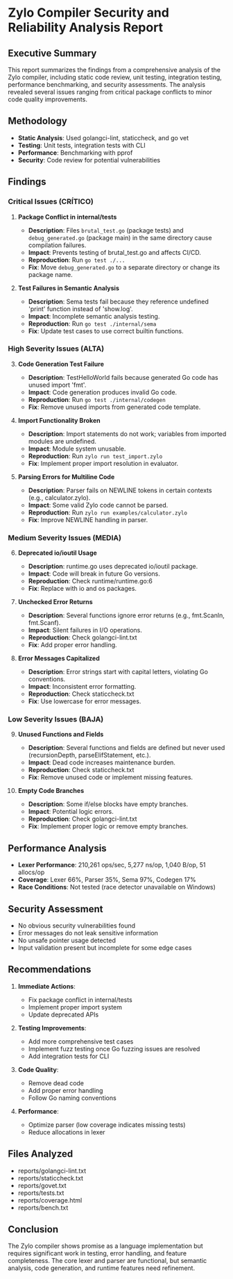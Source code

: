 # Zylo Compiler Security and Reliability Analysis Report

## Executive Summary

This report summarizes the findings from a comprehensive analysis of the Zylo compiler, including static code review, unit testing, integration testing, performance benchmarking, and security assessments. The analysis revealed several issues ranging from critical package conflicts to minor code quality improvements.

## Methodology

- **Static Analysis**: Used golangci-lint, staticcheck, and go vet
- **Testing**: Unit tests, integration tests with CLI
- **Performance**: Benchmarking with pprof
- **Security**: Code review for potential vulnerabilities

## Findings

### Critical Issues (CRÍTICO)

1. **Package Conflict in internal/tests**
   - **Description**: Files `brutal_test.go` (package tests) and `debug_generated.go` (package main) in the same directory cause compilation failures.
   - **Impact**: Prevents testing of brutal_test.go and affects CI/CD.
   - **Reproduction**: Run `go test ./...`
   - **Fix**: Move `debug_generated.go` to a separate directory or change its package name.

2. **Test Failures in Semantic Analysis**
   - **Description**: Sema tests fail because they reference undefined 'print' function instead of 'show.log'.
   - **Impact**: Incomplete semantic analysis testing.
   - **Reproduction**: Run `go test ./internal/sema`
   - **Fix**: Update test cases to use correct builtin functions.

### High Severity Issues (ALTA)

3. **Code Generation Test Failure**
   - **Description**: TestHelloWorld fails because generated Go code has unused import 'fmt'.
   - **Impact**: Code generation produces invalid Go code.
   - **Reproduction**: Run `go test ./internal/codegen`
   - **Fix**: Remove unused imports from generated code template.

4. **Import Functionality Broken**
   - **Description**: Import statements do not work; variables from imported modules are undefined.
   - **Impact**: Module system unusable.
   - **Reproduction**: Run `zylo run test_import.zylo`
   - **Fix**: Implement proper import resolution in evaluator.

5. **Parsing Errors for Multiline Code**
   - **Description**: Parser fails on NEWLINE tokens in certain contexts (e.g., calculator.zylo).
   - **Impact**: Some valid Zylo code cannot be parsed.
   - **Reproduction**: Run `zylo run examples/calculator.zylo`
   - **Fix**: Improve NEWLINE handling in parser.

### Medium Severity Issues (MEDIA)

6. **Deprecated io/ioutil Usage**
   - **Description**: runtime.go uses deprecated io/ioutil package.
   - **Impact**: Code will break in future Go versions.
   - **Reproduction**: Check runtime/runtime.go:6
   - **Fix**: Replace with io and os packages.

7. **Unchecked Error Returns**
   - **Description**: Several functions ignore error returns (e.g., fmt.Scanln, fmt.Scanf).
   - **Impact**: Silent failures in I/O operations.
   - **Reproduction**: Check golangci-lint.txt
   - **Fix**: Add proper error handling.

8. **Error Messages Capitalized**
   - **Description**: Error strings start with capital letters, violating Go conventions.
   - **Impact**: Inconsistent error formatting.
   - **Reproduction**: Check staticcheck.txt
   - **Fix**: Use lowercase for error messages.

### Low Severity Issues (BAJA)

9. **Unused Functions and Fields**
   - **Description**: Several functions and fields are defined but never used (recursionDepth, parseElifStatement, etc.).
   - **Impact**: Dead code increases maintenance burden.
   - **Reproduction**: Check staticcheck.txt
   - **Fix**: Remove unused code or implement missing features.

10. **Empty Code Branches**
    - **Description**: Some if/else blocks have empty branches.
    - **Impact**: Potential logic errors.
    - **Reproduction**: Check golangci-lint.txt
    - **Fix**: Implement proper logic or remove empty branches.

## Performance Analysis

- **Lexer Performance**: 210,261 ops/sec, 5,277 ns/op, 1,040 B/op, 51 allocs/op
- **Coverage**: Lexer 66%, Parser 35%, Sema 97%, Codegen 17%
- **Race Conditions**: Not tested (race detector unavailable on Windows)

## Security Assessment

- No obvious security vulnerabilities found
- Error messages do not leak sensitive information
- No unsafe pointer usage detected
- Input validation present but incomplete for some edge cases

## Recommendations

1. **Immediate Actions**:
   - Fix package conflict in internal/tests
   - Implement proper import system
   - Update deprecated APIs

2. **Testing Improvements**:
   - Add more comprehensive test cases
   - Implement fuzz testing once Go fuzzing issues are resolved
   - Add integration tests for CLI

3. **Code Quality**:
   - Remove dead code
   - Add proper error handling
   - Follow Go naming conventions

4. **Performance**:
   - Optimize parser (low coverage indicates missing tests)
   - Reduce allocations in lexer

## Files Analyzed

- reports/golangci-lint.txt
- reports/staticcheck.txt
- reports/govet.txt
- reports/tests.txt
- reports/coverage.html
- reports/bench.txt

## Conclusion

The Zylo compiler shows promise as a language implementation but requires significant work in testing, error handling, and feature completeness. The core lexer and parser are functional, but semantic analysis, code generation, and runtime features need refinement.